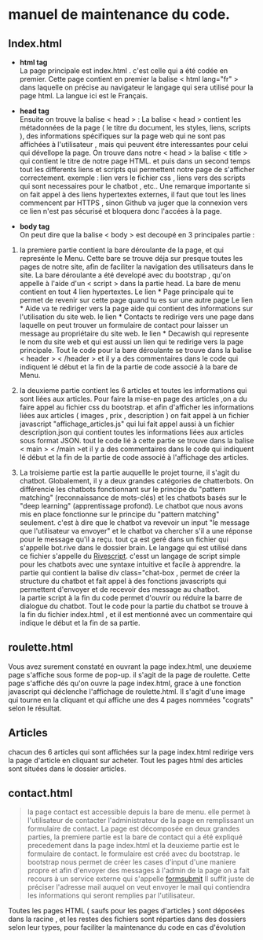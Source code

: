 # manuel de maintenance du code.

## Index.html

  * <strong> html tag </strong>  
  La page principale est index.html . c'est celle qui a été codée en premier.
  Cette page contient en premier la balise < html lang="fr" > dans laquelle on précise au navigateur le langage qui sera utilisé pour la page html. La langue ici est le     Français.
  
 * <strong> head tag </strong>  
  Ensuite on trouve la balise < head > : La balise < head > contient les métadonnées de la page ( le titre du document, les styles, liens, scripts ), des informations spécifiques sur la page web qui ne sont pas affichées à l'utilisateur , mais qui peuvent étre interessantes pour celui qui dévellope la page.
  On trouve dans notre < head > la balise < title > qui contient le titre de notre page HTML.
  et puis dans un second temps tout les differents liens et scripts qui permettent notre page de s'afficher correctement. exemple : lien vers le fichier css , liens vers   des scripts qui sont necessaires pour le chatbot , etc..
  Une remarque importante si on fait appel à des liens hypertextes externes, il faut que tout les lines commencent par HTTPS , sinon Github va juger que la connexion vers ce lien n'est pas sécurisé et bloquera donc l'accées à la page.
 
  * <strong> body tag </strong>  
   On peut dire que la balise < body > est decoupé en 3 principales partie : 
 1. la premiere partie contient la bare déroulante de la page, et qui represénte le Menu.  Cette bare se trouve déja sur presque toutes les pages de notre site, afin     de faciliter la navigation des utilisateurs dans le site. La bare déroulante a été developé avec du bootstrap , qu'on appelle à l'aide d'un < script > dans la partie  head.
    La bare de menu contient en tout 4 lien hypertextes. Le lien * Page principale qui te permet de revenir sur cette page quand tu es sur une autre page
    Le lien * Aide va te rediriger vers la page aide qui contient des informations sur l'utilisation du site web.
    le lien * Contacts te redirige vers une page dans laquelle on peut trouver un formulaire de contact pour laisser un message au propriétaire du site web.
    le lien * Decawish qui represente le nom du site web et qui est aussi un lien qui te redirige vers la page principale.
    Tout le code pour la bare déroulante se trouve dans la balise < header > < /header > et il y a des commentaires dans le code qui indiquent  lé début et la fin de la partie de code associé à la bare de Menu.
 
   2. la deuxieme partie  contient les 6 articles et toutes les informations qui sont liées aux articles. Pour faire la mise-en page des articles ,on a du faire appel au fichier css du bootstrap. et afin d'afficher les informations liées aux articles ( images , prix , description ) on fait appel à un fichier javascript "affichage_articles.js" qui lui fait appel aussi à un fichier description.json qui contient toutes les informations liées aux articles sous format JSON.
tout le code lié à cette partie se trouve dans la balise < main > < /main >et il y a des commentaires dans le code qui indiquent  lé début et la fin de la partie de code associé à l'affichage des articles.

 3. La troisieme partie est la partie auquellle le projet tourne, il s'agit du chatbot.
Globalement, il y a deux grandes catégories de chatterbots. On différencie les chatbots fonctionnant sur le principe du "pattern matching" (reconnaissance de mots-clés) et les chatbots basés sur le "deep learning" (apprentissage profond).
  Le chatbot que nous avons mis en place fonctionne sur le principe du "pattern matching" seulement. c'est à dire que le chatbot va revevoir un input "le message que l'utilisateur va envoyer" et le chatbot va chercher s'il a une réponse pour le message qu'il a reçu. tout ça est geré dans un fichier qui s'appelle bot.rive dans le dossier brain. Le langage qui est utilisé dans ce fichier s'appelle du [Rivescript](https://www.rivescript.com/docs/tutorial). c'esst un langage de script simple pour les chatbots avec une syntaxe intuitive et facile à apprendre.
  la partie qui contient la balise div class="chat-box , permet de créer la structure du chatbot et fait appel à des fonctions javascripts qui permettent d'envoyer et de recevoir des message au chatbot.  
 la partie script à la fin du code permet d'ouvrir ou réduire la barre de dialogue du chatbot.
  Tout le code pour la partie du chatbot se trouve à la fin du fichier index.html , et il est mentionné avec un commentaire qui indique le début et la fin de sa partie.

## roulette.html
Vous avez surement constaté en ouvrant la page index.html, une deuxieme page s'affiche sous forme de pop-up. il s'agit de la page de roulette.
Cette page s'affiche dés qu'on ouvre la page index.html, grace à une fonction javascript qui déclenche l'affichage de roulette.html. Il s'agit d'une image qui tourne en la cliquant et qui affiche une des 4 pages nommées "cograts" selon le résultat.

## Articles
chacun des 6 articles qui sont affichées sur la page index.html redirige vers la page d'article en cliquant sur acheter. Tout les pages html des articles sont situées dans le dossier articles.

## contact.html
> la page contact est accessible depuis la bare de menu. elle permet à l'utilisateur de contacter l'administrateur de la page en remplissant un  formulaire de contact. La page est décomposée en deux grandes parties, la premiere partie est la bare de contact qui a été expliqué precedement dans la page index.html et la deuxieme partie est le formulaire de contact.
le formulaire est créé avec du bootstrap. le bootstrap nous permet de créer les cases d'input d'une maniere propre et afin d'envoyer des messages à l'admin de la page on a fait recours à un service externe qui s'appelle [formsubmit](https://formsubmit.co/)
Il suffit juste de préciser l'adresse mail auquel on veut envoyer le mail qui contiendra les informations qui seront remplies par l'utilisateur.

 Toutes les pages HTML ( saufs pour les pages d'articles ) sont déposées dans la racine , et les restes des fichiers sont réparties dans des dossiers selon leur types, pour faciliter la maintenance du code en cas d'évolution
